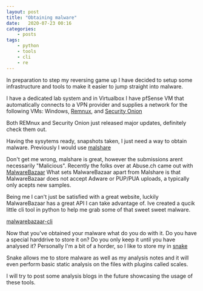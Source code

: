 ```yaml
---
layout: post
title: "Obtaining malware"
date:	2020-07-23 00:16
categories:
    - posts
tags:
    - python
    - tools
    - cli
    - re
---
```


In preparation to step my reversing game up I have decided to setup some infrastructure and tools to make it easier to jump straight into malware.

I have a dedicated lab system and in Virtualbox I have pfSense VM that automatically connects to a VPN provider and supplies a network for the following VMs:
Windows, [Remnux](https://remnux.org/), and [Security Onion](https://securityonion.net/)

Both REMnux and Security Onion just released major updates, definitely check them out.

Having the sysytems ready, snapshots taken, I just need a way to obtain malware.
Previously I would use [malshare](https://malshare.com/)

Don't get me wrong, malshare is great, however the submissions arent necessarily "Malicious".
Recently the folks over at Abuse.ch came out with [MalwareBazaar](https://bazaar.abuse.ch/)
What sets MalwareBazaar apart from Malshare is that MalwareBazaar does not accept Adware or PUP/PUA uploads, a typically only acepts new samples.

Being me I can't just be satisfied with a great website, luckily MalwareBazaar has a great API I can take advantage of.
Ive created a qucik little cli tool in python to help me grab some of that sweet sweet malware.

[malwarebazaar-cli](https://github.com/bizarrechaos/malwarebazaar-cli)

<script id="asciicast-wX83L7p1l75TkZcYxqvtcBSc6" src="https://asciinema.org/a/wX83L7p1l75TkZcYxqvtcBSc6.js" async></script>

Now that you've obtained your malware what do you do with it. Do you have a special harddrive to store it on? Do you only keep it until you have analysed it?
Personally I'm a bit of a horder, so I like to store my in [snake](https://github.com/countercept/snake)

Snake allows me to store malware as well as my analysis notes and it will even perform basic static analysis on the files with plugins called scales.

I will try to post some analysis blogs in the future showcasing the usage of these tools.